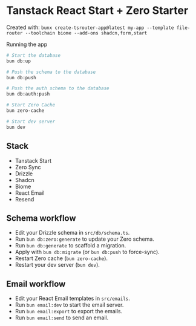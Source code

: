 # Tanstack React Start + Zero Starter

Created with:
`bunx create-tsrouter-app@latest my-app --template file-router --toolchain biome --add-ons shadcn,form,start`

Running the app

```bash
# Start the database
bun db:up

# Push the schema to the database
bun db:push

# Push the auth schema to the database
bun db:auth:push

# Start Zero Cache
bun zero-cache

# Start dev server
bun dev
```

## Stack

- Tanstack Start
- Zero Sync
- Drizzle
- Shadcn
- Biome
- React Email
- Resend

## Schema workflow

- Edit your Drizzle schema in `src/db/schema.ts`.
- Run `bun db:zero:generate` to update your Zero schema.
- Run `bun db:generate` to scaffold a migration.
- Apply with `bun db:migrate` (or `bun db:push` to force-sync).
- Restart Zero cache (`bun zero-cache`).
- Restart your dev server (`bun dev`).

## Email workflow

- Edit your React Email templates in `src/emails`.
- Run `bun email:dev` to start the email server.
- Run `bun email:export` to export the emails.
- Run `bun email:send` to send an email.
